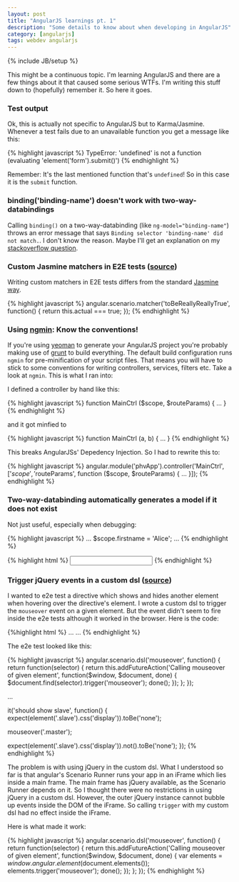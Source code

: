 ```yaml
---
layout: post
title: "AngularJS learnings pt. 1"
description: "Some details to know about when developing in AngularJS"
category: [angularjs]
tags: webdev angularjs
---
```

{% include JB/setup %}

This might be a continuous topic. I'm learning AngularJS and there are a few things about it that caused some serious WTFs. I'm writing this stuff down to (hopefully) remember it. So here it goes.

### Test output
Ok, this is actually not specific to AngularJS but to Karma/Jasmine. Whenever a test fails due to an unavailable function you get a message like this:

{% highlight javascript %}
TypeError: 'undefined' is not a function (evaluating 'element('form').submit()')
{% endhighlight %}


Remember: It's the last mentioned function that's ```undefined```! So in this case it is the ```submit``` function.

### binding('binding-name') doesn't work with two-way-databindings
Calling ```binding()``` on a two-way-databinding (like ```ng-model="binding-name"```) throws an error message that says ```Binding selector 'binding-name' did not match.```. I don't know the reason. Maybe I'll get an explanation on my [stackoverflow question](http://stackoverflow.com/questions/18630723/why-doesnt-binding-find-a-two-way-binding-in-an-e2e-test).

### Custom Jasmine matchers in E2E tests ([source](https://groups.google.com/forum/#!msg/angular/lcFXW8uv_P8/3gekqCrzSnEJ))
Writing custom matchers in E2E tests differs from the standard [Jasmine way](https://github.com/pivotal/jasmine/wiki/Matchers#writing-new-matchers).

{% highlight javascript %}
angular.scenario.matcher('toBeReallyReallyTrue', function() {
  return this.actual === true;
});
{% endhighlight %}

### Using [ngmin](https://github.com/btford/ngmin): Know the conventions!
If you're using [yeoman](http://yeoman.io) to generate your AngularJS project you're probably making use of [grunt](http://gruntjs.com) to build everything. The default build configuration runs ```ngmin``` for pre-minification of your script files. That means you will have to stick to some conventions for writing controllers, services, filters etc. Take a look at ```ngmin```. This is what I ran into:

I defined a controller by hand like this:

{% highlight javascript %}
function MainCtrl ($scope, $routeParams) {
  ...
}
{% endhighlight %}

and it got minfied to

{% highlight javascript %}
function MainCtrl (a, b) {
  ...
}
{% endhighlight %}

This breaks AngularJSs' Depedency Injection. So I had to rewrite this to:

{% highlight javascript %}
angular.module('phvApp').controller('MainCtrl', ['$scope', '$routeParams', function ($scope, $routeParams) {
  ...
}]);
{% endhighlight %}

### Two-way-databinding automatically generates a model if it does not exist
Not just useful, especially when debugging:

{% highlight javascript %}
...
$scope.firstname = 'Alice';
...
{% endhighlight %}

{% highlight html %}
<input type="text" ng-model="firstName" />
{% endhighlight %}

### Trigger jQuery events in a custom dsl ([source](https://github.com/angular/angular.js/pull/752))
I wanted to e2e test a directive which shows and hides another element when hovering over the directive's element. I wrote a custom dsl to trigger the ```mouseover``` event on a given element. But the event didn't seem to fire inside the e2e tests although it worked in the browser. Here is the code:

{%highlight html %}
<span class="master" show-hide=".slave">...</span>
<span class="slave">...</span>
{% endhighlight %}

The e2e test looked like this:

{% highlight javascript %}
angular.scenario.dsl('mouseover', function() {
  return function(selector) {
    return this.addFutureAction('Calling mouseover of given element', function($window, $document, done) {
      $document.find(selector).trigger('mouseover');
      done();
    });
  };
});

...

it('should show slave', function() {
  expect(element('.slave').css('display')).toBe('none');
  
  mouseover('.master');

  expect(element('.slave').css('display')).not().toBe('none');
});
{% endhighlight %}

The problem is with using jQuery in the custom dsl. What I understood so far is that angular's Scenario Runner runs your app in an iFrame which lies inside a main frame. The main frame has jQuery available, as the Scenario Runner depends on it. So I thought there were no restrictions in using jQuery in a custom dsl. However, the outer jQuery instance cannot bubble up events inside the DOM of the iFrame. So calling ```trigger``` with my custom dsl had no effect inside the iFrame.

Here is what made it work:

{% highlight javascript %}
angular.scenario.dsl('mouseover', function() {
  return function(selector) {
    return this.addFutureAction('Calling mouseover of given element', function($window, $document, done) {
      var elements = $window.angular.element($document.elements());
      elements.trigger('mouseover');
      done();
    });
  };
});
{% endhighlight %}
